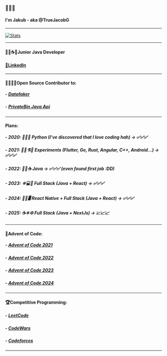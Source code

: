 ### 👋👋👋
#### I'm Jakub - aka @TrueJacobG

---

[![Stats](https://github-readme-stats.vercel.app/api?username=TrueJacobG&show_icons=true&theme=dracula&show=prs_merged&border_radius=10&hide_title=true&hide_rank=true&include_all_commits=true)](https://github.com/anuraghazra/github-readme-stats)

---

#### 👨‍💻☕🚀Junior Java Developer
#### [💼LinkedIn][linkedin]

---

#### 👨‍💻📂🤝Open Source Contributor to:
##### - [Datafaker][datafaker]
##### - [PrivateBin Java Api][privatebinjavaapi]

---

#### Plans:
##### - 2020: 🐍🐍🐍 Python (I've discovered that I love coding hah) -> ✅✅✅
##### - 2021: 👨‍🔬⚗️🔬 Experiments (Flutter, Go, Rust, Angular, C++, Android...) -> ✅✅✅
##### - 2022: 🤖🧠☕ Java -> ✅✅✅ (even found first job :DD)
##### - 2023: ⚛️💻🎨 Full Stack (Java + React) -> ✅✅✅
##### - 2024: 📱🧮🖥️ React Native + Full Stack (Java + React) -> ✅✅✅
##### - 2025: ☕⚛️⚙️ Full Stack (Java + NextJs) -> 📈📈📈

---

#### 📅Advent of Code:
##### - [Advent of Code 2021][advent-of-code-2021]
##### - [Advent of Code 2022][advent-of-code-2022]
##### - [Advent of Code 2023][advent-of-code-2023]
##### - [Advent of Code 2024][advent-of-code-2024]

---

#### 🏆Competitive Programming:
##### - [LeetCode][leetcode-website]
##### - [CodeWars][codewars-website]
##### - [Codeforces][codeforces-website]

---
[linkedin]: https://www.linkedin.com/in/jakub-gradzewicz-4b305a225

[datafaker]: https://github.com/datafaker-net/datafaker/graphs/contributors
[privatebinjavaapi]: https://github.com/InstantlyMoist/privatebin-java-api/graphs/contributors

[codeforces-website]: https://codeforces.com/profile/TrueJacobG
[leetcode-website]: https://leetcode.com/TrueJacobG/
[codewars-website]: https://www.codewars.com/users/TrueJacobG

[advent-of-code-2021]: https://github.com/TrueJacobG/ADVENT-OF-CODE-2021
[advent-of-code-2022]: https://github.com/TrueJacobG/advent-of-code-2022
[advent-of-code-2023]: https://github.com/TrueJacobG/advent-of-code-2023
[advent-of-code-2024]: https://github.com/TrueJacobG/advent-of-code-2024
